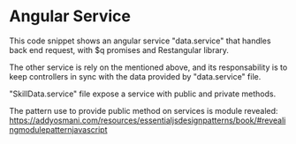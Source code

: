 # Angular Service

This code snippet shows an angular service "data.service" that handles back end request, with $q promises and Restangular library.

The other service is rely on the mentioned above, and its responsability is to keep controllers in sync with the data provided by "data.service" file.

"SkillData.service" file expose a service with public and private methods.

The pattern use to provide public method on services is module revealed:
https://addyosmani.com/resources/essentialjsdesignpatterns/book/#revealingmodulepatternjavascript
